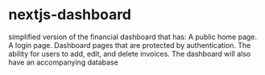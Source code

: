 # nextjs-dashboard
 simplified version of the financial dashboard that has:  A public home page. A login page. Dashboard pages that are protected by authentication. The ability for users to add, edit, and delete invoices. The dashboard will also have an accompanying database
